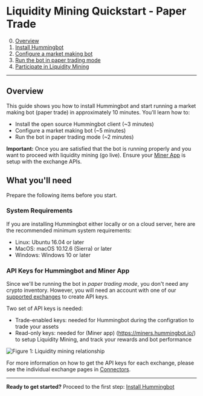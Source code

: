 # Liquidity Mining Quickstart - Paper Trade

0. [Overview](index.md)
1. [Install Hummingbot](install.md)
2. [Configure a market making bot](configure.md)
3. [Run the bot in paper trading mode](run-bot.md)
4. [Participate in Liquidity Mining](participate.md)

---

## Overview

This guide shows you how to install Hummingbot and start running a market making bot (paper trade) in approximately 10 minutes. You'll learn how to:

* Install the open source Hummingbot client (~3 minutes)
* Configure a market making bot (~5 minutes)
* Run the bot in paper trading mode (~2 minutes)

<b>Important:</b> Once you are satisfied that the bot is running properly and you want to proceed with liquidity mining (go live). Ensure your [Miner App](https://miners.hummingbot.io/) is setup with the exchange APIs.


<!-- ### Inventory

Hummingbot is trading software that uses your own crypto assets. You will need inventory available on each exchange where you want to run a bot.

Remember that you need inventory of both the **base asset** (the asset that you are buying and selling) and the **quote asset** (the asset that you exchange for it). For example, if you are making a market in a `BTC/USDT` trading pair, you'll need some `BTC` and `USDT`. -->


## What you'll need

Prepare the following items before you start.

### System Requirements

If you are installing Hummingbot either locally or on a cloud server, here are the recommended minimum system requirements:

* Linux: Ubuntu 16.04 or later
* MacOS: macOS 10.12.6 (Sierra) or later
* Windows: Windows 10 or later

### API Keys for Hummingbot and Miner App

Since we'll be running the bot in *paper trading mode*, you don't need any crypto inventory. However, you will need an account with one of our [supported exchanges](/connectors) to create API keys.

Two set of API keys is needed: 
* Trade-enabled keys: needed for Hummingbot during the configration to trade your assets
* Read-only keys: needed for (Miner app) (https://miners.hummingbot.io/) to setup Liquidity Mining, and track your rewards and bot performance

![Figure 1: Liquidity mining relationship](/assets/img/liquidityminingrelationship.jpg)

For more information on how to get the API keys for each exchange, please see the individual exchange pages in [Connectors](/connectors).

---

**Ready to get started?** Proceed to the first step: [Install Hummingbot](install.md)
